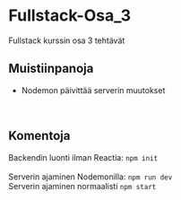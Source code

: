 # Fullstack-Osa_3

Fullstack kurssin osa 3 tehtävät
<br>

## Muistiinpanoja

* Nodemon päivittää serverin muutokset 
<br>

## Komentoja

Backendin luonti ilman Reactia: `npm init`
<br>
<br>
Serverin ajaminen Nodemonilla: `npm run dev`
<br>
Serverin ajaminen normaalisti `npm start`
